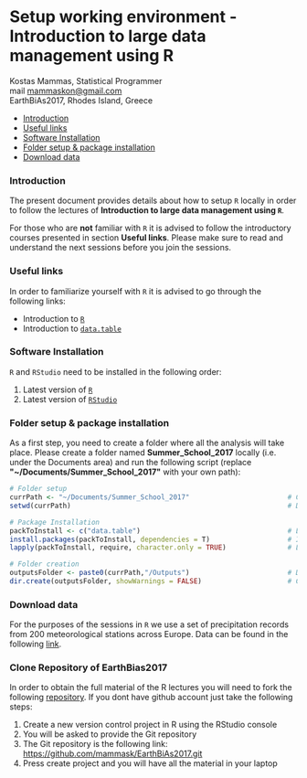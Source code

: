 Setup working environment - Introduction to large data management using R
================
Kostas Mammas, Statistical Programmer <br> mail <mammaskon@gmail.com> <br>
EarthBiAs2017, Rhodes Island, Greece

-   [Introduction](#introduction)
-   [Useful links](#useful-links)
-   [Software Installation](#software-installation)
-   [Folder setup & package installation](#folder-setup-package-installation)
-   [Download data](#download-data)

### Introduction

The present document provides details about how to setup `R` locally in order to follow the lectures of **Introduction to large data management using `R`**.

For those who are **not** familiar with `R` it is advised to follow the introductory courses presented in section **Useful links**. Please make sure to read and understand the next sessions before you join the sessions.

### Useful links

In order to familiarize yourself with `R` it is advised to go through the following links:

-   Introduction to [`R`](https://cran.r-project.org/doc/manuals/r-release/R-intro.pdf)
-   Introduction to [`data.table`](https://cran.r-project.org/web/packages/data.table/vignettes/datatable-intro.html)

### Software Installation

`R` and `RStudio` need to be installed in the following order:

1.  Latest version of [`R`](https://cran.r-project.org/bin/windows/base/)
2.  Latest version of [`RStudio`](https://www.rstudio.com/products/rstudio/download/)

### Folder setup & package installation

As a first step, you need to create a folder where all the analysis will take place. Please create a folder named **Summer\_School\_2017** locally (i.e. under the Documents area) and run the following script (replace **"~/Documents/Summer\_School\_2017"** with your own path):

``` r
# Folder setup
currPath <- "~/Documents/Summer_School_2017"                        # Current path
setwd(currPath)                                                     # Define working directory

# Package Installation
packToInstall <- c("data.table")                                    # List of packages to install
install.packages(packToInstall, dependencies = T)                   # Install packages
lapply(packToInstall, require, character.only = TRUE)               # Load packages

# Folder creation
outputsFolder <- paste0(currPath,"/Outputs")                        # Define outputs path
dir.create(outputsFolder, showWarnings = FALSE)                     # Create outputs
```

### Download data

For the purposes of the sessions in `R` we use a set of precipitation records from 200 meteorological stations across Europe. Data can be found in the following [link](https://github.com/mammask/EarthBiAs2017/tree/master/data).

### Clone Repository of EarthBias2017

In order to obtain the full material of the R lectures you will need to fork the following [repository](https://github.com/mammask/EarthBiAs2017). If you dont have github account just take the following steps:

1. Create a new version control project in R using the RStudio console
2. You will be asked to provide the Git repository
3. The Git repository is the following link: https://github.com/mammask/EarthBiAs2017.git
4. Press create project and you will have all the material in your laptop



